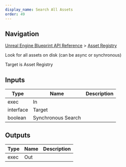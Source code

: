 ```yaml
---
display_name: Search All Assets
order: 49
---
```

## Navigation

[Unreal Engine Blueprint API Reference](https://dev.epicgames.com/documentation/en-us/unreal-engine/BlueprintAPI) > [Asset Registry](https://dev.epicgames.com/documentation/en-us/unreal-engine/BlueprintAPI/AssetRegistry)

Look for all assets on disk (can be async or synchronous)

Target is Asset Registry

## Inputs

| Type | Name | Description |
| --- | --- | --- |
| exec | In |  |
| interface | Target |  |
| boolean | Synchronous Search |  |

## Outputs

| Type | Name | Description |
| --- | --- | --- |
| exec | Out |  |
